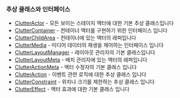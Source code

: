 ### 추상 클래스와 인터페이스 ###

* [ClutterActor](./chap4-1-1.markdown) - 모든 보이는 스테이지 액터에 대한 기본 추상 클래스입니다
* [ClutterContainer](./chap4-1-2.markdown) - 컨테이너 액터를 구현하기 위한 인터페이스 입니다
* [ClutterChildArea](./chap4-1-3.markdown) - 컨테이너에 있는 액터의 래퍼입니다
* [ClutterMedia](./chap4-1-4.markdown) - 미디어 데이터의 재생을 제어하는 인터페이스 입니다
* [ClutterLayoutManager](./chap4-1-5.markdown) - 레이아웃 관리자의 기본 클래스입니다
* [ClutterLayoutMeta](./chap4-1-6.markdown) - 배치 관리자에 있는 액터의 래퍼입니다
* [ClutterActionMeta](./chap4-1-7.markdown) - 액터 수정자의 기본 클래스 입니다
* [ClutterAction](./chap4-1-8.markdown) - 이벤트 관련 로직에 대한 추상 클래스 입니다
* [ClutterConstraint](./chap4-1-9.markdown) - 위치나 크기를 제한하는 추상 클래스 입니다
* [ClutterEffect](./chap4-1-10.markdown) - 액터 효과에 대한 기본 클래스 입니다

